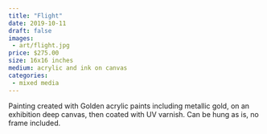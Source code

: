 ```yaml
---
title: "Flight"
date: 2019-10-11
draft: false
images:
 - art/flight.jpg
price: $275.00
size: 16x16 inches
medium: acrylic and ink on canvas
categories:
 - mixed media
---
```


Painting created with Golden acrylic paints including metallic gold, on an exhibition deep canvas, then coated with UV varnish. Can be hung as is, no frame included.
